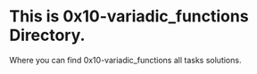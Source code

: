 # This is  0x10-variadic_functions Directory.
Where you can find  0x10-variadic_functions all tasks solutions.
